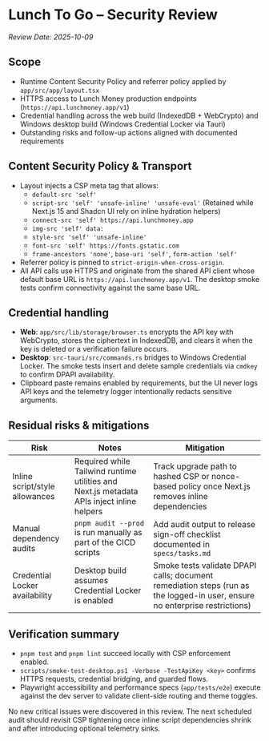 # Lunch To Go – Security Review

_Review Date: 2025-10-09_

## Scope

- Runtime Content Security Policy and referrer policy applied by `app/src/app/layout.tsx`
- HTTPS access to Lunch Money production endpoints (`https://api.lunchmoney.app/v1`)
- Credential handling across the web build (IndexedDB + WebCrypto) and Windows desktop build (Windows Credential Locker via Tauri)
- Outstanding risks and follow-up actions aligned with documented requirements

## Content Security Policy & Transport

- Layout injects a CSP meta tag that allows:
  - `default-src 'self'`
  - `script-src 'self' 'unsafe-inline' 'unsafe-eval'` (Retained while Next.js 15 and Shadcn UI rely on inline hydration helpers)
  - `connect-src 'self' https://api.lunchmoney.app`
  - `img-src 'self' data:`
  - `style-src 'self' 'unsafe-inline'`
  - `font-src 'self' https://fonts.gstatic.com`
  - `frame-ancestors 'none'`, `base-uri 'self'`, `form-action 'self'`
- Referrer policy is pinned to `strict-origin-when-cross-origin`.
- All API calls use HTTPS and originate from the shared API client whose default
  base URL is `https://api.lunchmoney.app/v1`. The desktop smoke tests confirm
  connectivity against the same base URL.

## Credential handling

- **Web**: `app/src/lib/storage/browser.ts` encrypts the API key with WebCrypto,
  stores the ciphertext in IndexedDB, and clears it when the key is deleted or a
  verification failure occurs.
- **Desktop**: `src-tauri/src/commands.rs` bridges to Windows Credential Locker.
  The smoke tests insert and delete sample credentials via `cmdkey` to confirm
  DPAPI availability.
- Clipboard paste remains enabled by requirements, but the UI never logs API
  keys and the telemetry logger intentionally redacts sensitive arguments.

## Residual risks & mitigations

| Risk                           | Notes                                                                                     | Mitigation                                                                                                                  |
| ------------------------------ | ----------------------------------------------------------------------------------------- | --------------------------------------------------------------------------------------------------------------------------- |
| Inline script/style allowances | Required while Tailwind runtime utilities and Next.js metadata APIs inject inline helpers | Track upgrade path to hashed CSP or nonce-based policy once Next.js removes inline dependencies                             |
| Manual dependency audits       | `pnpm audit --prod` is run manually as part of the CICD scripts                           | Add audit output to release sign-off checklist documented in `specs/tasks.md`                                               |
| Credential Locker availability | Desktop build assumes Credential Locker is enabled                                        | Smoke tests validate DPAPI calls; document remediation steps (run as the logged-in user, ensure no enterprise restrictions) |

## Verification summary

- `pnpm test` and `pnpm lint` succeed locally with CSP enforcement enabled.
- `scripts/smoke-test-desktop.ps1 -Verbose -TestApiKey <key>` confirms HTTPS
  requests, credential bridging, and guarded flows.
- Playwright accessibility and performance specs (`app/tests/e2e`) execute
  against the dev server to validate client-side routing and theme toggles.

No new critical issues were discovered in this review. The next scheduled audit
should revisit CSP tightening once inline script dependencies shrink and after
introducing optional telemetry sinks.
